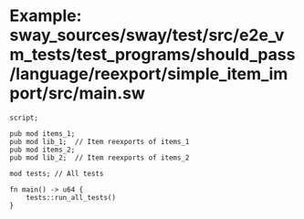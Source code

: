 # Example: sway_sources/sway/test/src/e2e_vm_tests/test_programs/should_pass/language/reexport/simple_item_import/src/main.sw

```sway
script;

pub mod items_1;
pub mod lib_1;  // Item reexports of items_1
pub mod items_2;
pub mod lib_2;  // Item reexports of items_2

mod tests; // All tests

fn main() -> u64 {
    tests::run_all_tests()
}

```
